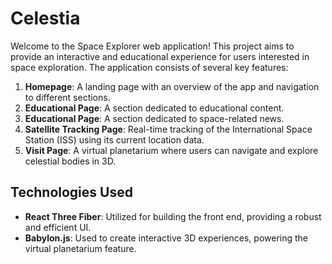 # Celestia

Welcome to the Space Explorer web application! This project aims to provide an interactive and educational experience for users interested in space exploration. The application consists of several key features:

1. **Homepage**: A landing page with an overview of the app and navigation to different sections.
2. **Educational Page**: A section dedicated to educational content.
3. **Educational Page**: A section dedicated to space-related news.
4. **Satellite Tracking Page**: Real-time tracking of the International Space Station (ISS) using its current location data.
5. **Visit Page**: A virtual planetarium where users can navigate and explore celestial bodies in 3D.

## Technologies Used

- **React Three Fiber**: Utilized for building the front end, providing a robust and efficient UI.
- **Babylon.js**: Used to create interactive 3D experiences, powering the virtual planetarium feature.